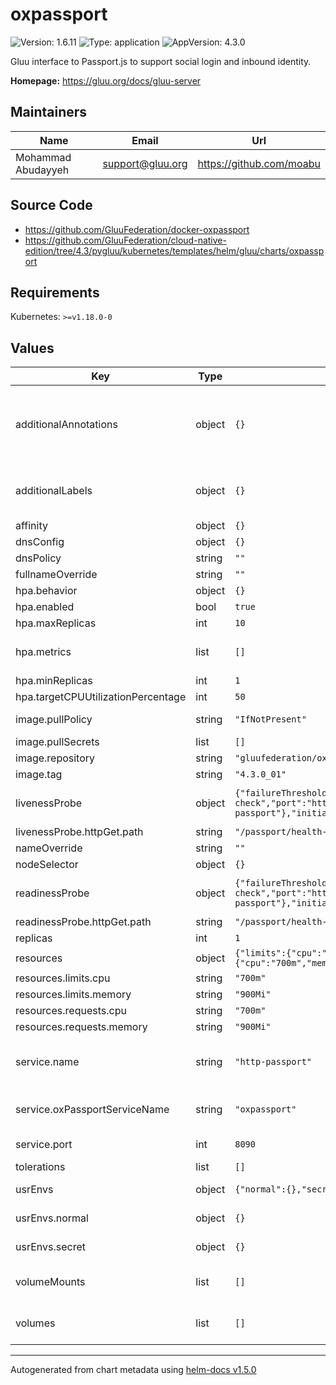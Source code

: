 # oxpassport

![Version: 1.6.11](https://img.shields.io/badge/Version-1.6.11-informational?style=flat-square) ![Type: application](https://img.shields.io/badge/Type-application-informational?style=flat-square) ![AppVersion: 4.3.0](https://img.shields.io/badge/AppVersion-4.3.0-informational?style=flat-square)

Gluu interface to Passport.js to support social login and inbound identity.

**Homepage:** <https://gluu.org/docs/gluu-server>

## Maintainers

| Name | Email | Url |
| ---- | ------ | --- |
| Mohammad Abudayyeh | support@gluu.org | https://github.com/moabu |

## Source Code

* <https://github.com/GluuFederation/docker-oxpassport>
* <https://github.com/GluuFederation/cloud-native-edition/tree/4.3/pygluu/kubernetes/templates/helm/gluu/charts/oxpassport>

## Requirements

Kubernetes: `>=v1.18.0-0`

## Values

| Key | Type | Default | Description |
|-----|------|---------|-------------|
| additionalAnnotations | object | `{}` | Additional annotations that will be added across all resources  in the format of {cert-manager.io/issuer: "letsencrypt-prod"}. key app is taken |
| additionalLabels | object | `{}` | Additional labels that will be added across all resources definitions in the format of {mylabel: "myapp"} |
| affinity | object | `{}` |  |
| dnsConfig | object | `{}` | Add custom dns config |
| dnsPolicy | string | `""` | Add custom dns policy |
| fullnameOverride | string | `""` |  |
| hpa.behavior | object | `{}` | Scaling Policies |
| hpa.enabled | bool | `true` |  |
| hpa.maxReplicas | int | `10` |  |
| hpa.metrics | list | `[]` | metrics if targetCPUUtilizationPercentage is not set |
| hpa.minReplicas | int | `1` |  |
| hpa.targetCPUUtilizationPercentage | int | `50` |  |
| image.pullPolicy | string | `"IfNotPresent"` | Image pullPolicy to use for deploying. |
| image.pullSecrets | list | `[]` | Image Pull Secrets |
| image.repository | string | `"gluufederation/oxpassport"` | Image  to use for deploying. |
| image.tag | string | `"4.3.0_01"` | Image  tag to use for deploying. |
| livenessProbe | object | `{"failureThreshold":20,"httpGet":{"path":"/passport/health-check","port":"http-passport"},"initialDelaySeconds":30,"periodSeconds":30,"timeoutSeconds":5}` | Configure the liveness healthcheck for oxPassport if needed. |
| livenessProbe.httpGet.path | string | `"/passport/health-check"` | http liveness probe endpoint |
| nameOverride | string | `""` |  |
| nodeSelector | object | `{}` |  |
| readinessProbe | object | `{"failureThreshold":20,"httpGet":{"path":"/passport/health-check","port":"http-passport"},"initialDelaySeconds":25,"periodSeconds":25,"timeoutSeconds":5}` | Configure the readiness healthcheck for the oxPassport if needed. |
| readinessProbe.httpGet.path | string | `"/passport/health-check"` | http readiness probe endpoint |
| replicas | int | `1` | Service replica number |
| resources | object | `{"limits":{"cpu":"700m","memory":"900Mi"},"requests":{"cpu":"700m","memory":"900Mi"}}` | Resource specs. |
| resources.limits.cpu | string | `"700m"` | CPU limit. |
| resources.limits.memory | string | `"900Mi"` | Memory limit. |
| resources.requests.cpu | string | `"700m"` | CPU request. |
| resources.requests.memory | string | `"900Mi"` | Memory request. |
| service.name | string | `"http-passport"` | The name of the oxPassport port within the oxPassport service. Please keep it as default. |
| service.oxPassportServiceName | string | `"oxpassport"` | Name of the oxPassport service. Please keep it as default. |
| service.port | int | `8090` | Port of the oxPassport service. Please keep it as default. |
| tolerations | list | `[]` |  |
| usrEnvs | object | `{"normal":{},"secret":{}}` | Add custom normal and secret envs to the service |
| usrEnvs.normal | object | `{}` | Add custom normal envs to the service variable1: value1 |
| usrEnvs.secret | object | `{}` | Add custom secret envs to the service variable1: value1 |
| volumeMounts | list | `[]` | Configure any additional volumesMounts that need to be attached to the containers |
| volumes | list | `[]` | Configure any additional volumes that need to be attached to the pod |

----------------------------------------------
Autogenerated from chart metadata using [helm-docs v1.5.0](https://github.com/norwoodj/helm-docs/releases/v1.5.0)
